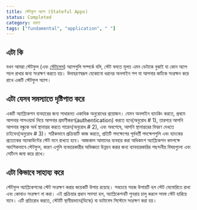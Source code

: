 ```yaml
---
title: স্টেটফুল অ্যাপ (Stateful Apps)
status: Completed
category: ধারণা
tags: ["fundamental", "application", " "]
---
```


## এটা কি

যখন আমরা স্টেটফুল (এবং [স্টেটলেস](/bn/stateless-apps/)) অ্যাপগুলি সম্পর্কে বলি,
স্টেট বলতে মূলত এমন ডেটাকে বুঝাই যা কোন অ্যাপ সচল রাখার জন্য সংরক্ষণ করতে হয়। উদাহরণস্বরূপ যেকোনো ধরনের অনলাইন শপ যা আপনার কার্টকে সংরক্ষন করে রাখে একটি স্টেটফুল অ্যাপ।


## এটা যেসব সমস্যাতে দৃষ্টিপাত করে

একটি অ্যাপ্লিকেশন ব্যবহারের জন্য সাধারনত একাধিক অনুরোধের প্রয়োজন। যেমন অনলাইন ব্যাংকিং করতে, প্রথমে আপনার পাসওয়ার্ড দিয়ে আপনার প্রমাণীকরণ(authentication) করতে হবে(অনুরোধ # 1), তারপরে আপনি আপনার বন্ধুকে অর্থ স্থানান্তর করতে পারেন(অনুরোধ # 2), এবং অবশেষে, আপনি স্থানান্তরের বিবরণ দেখতে চাইবেন(অনুরোধ # 3)। সঠিকভাবে প্রক্রিয়াটি কাজ করতে, প্রতিটি পদক্ষেপের পূর্ববর্তী পদক্ষেপগুলি এবং ব্যাংকের প্রত্যেকের অ্যাকাউন্টের স্টেট মনে রাখতে হবে। আজকাল আমাদের ব্যবহার করা অধিকাংশ অ্যাপ্লিকেশন কমপক্ষে আংশিকভাবে স্টেটফুল, কারণ এগুলি ব্যবহারকারীর অভিজ্ঞতা উন্নয়ন করার জন্য ব্যাবহারকারির পছন্দনীয় বিষয়গুলো এবং সেটিংস জমা করে রাখে।


## এটা কিভাবে সাহায্য করে

স্টেটফুল অ্যাপ্লিকেশনের স্টেট সংরক্ষণ করার কয়েকটি উপায় রয়েছে। সবচেয়ে সহজ উপায়টি হল স্টেট মেমোরিতে রাখা এবং কোথাও সংরক্ষণ না করা। এই প্রক্রিয়ার প্রধান সমস্যা হল, অ্যাপ্লিকেশনটি পুনরায় চালু করলে সমস্ত স্টেট হারিয়ে যাবে। এটি প্রতিরোধ করতে, স্টেটটি স্থানীয়ভাবে(ডিস্কে) বা ডাটাবেস সিস্টেমে সংরক্ষণ করা হয়।
